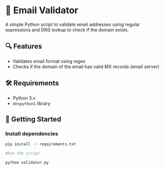 # 📧 Email Validator

A simple Python script to validate email addresses using regular expressions and DNS lookup to check if the domain exists.

## 🔍 Features
- Validates email format using regex
- Checks if the domain of the email has valid MX records (email server)

## 🛠️ Requirements
- Python 3.x
- `dnspython1`  library



## 🚀 Getting Started

### Install dependencies
```bash
pip install -r requirements.txt

#Run the script

python validator.py